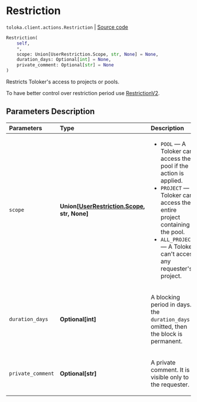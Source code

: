 # Restriction
`toloka.client.actions.Restriction` | [Source code](https://github.com/Toloka/toloka-kit/blob/v1.1.4/src/client/actions.py#L38)

```python
Restriction(
    self,
    *,
    scope: Union[UserRestriction.Scope, str, None] = None,
    duration_days: Optional[int] = None,
    private_comment: Optional[str] = None
)
```

Restricts Toloker's access to projects or pools.


To have better control over restriction period use [RestrictionV2](toloka.client.actions.RestrictionV2.md).

## Parameters Description

| Parameters | Type | Description |
| :----------| :----| :-----------|
`scope`|**Union\[[UserRestriction.Scope](toloka.client.user_restriction.UserRestriction.Scope.md), str, None\]**|<ul> <li>`POOL` — A Toloker can&#x27;t access the pool if the action is applied.</li> <li>`PROJECT` — A Toloker can&#x27;t access the entire project containing the pool.</li> <li>`ALL_PROJECTS` — A Toloker can&#x27;t access any requester&#x27;s project.</li> </ul>
`duration_days`|**Optional\[int\]**|<p>A blocking period in days. If the `duration_days` is omitted, then the block is permanent.</p>
`private_comment`|**Optional\[str\]**|<p>A private comment. It is visible only to the requester.</p>
